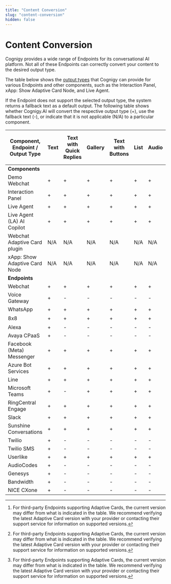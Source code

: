 ```yaml
---
title: "Content Conversion" 
slug: "content-conversion"
hidden: false 
---
```


# Content Conversion

Cognigy provides a wide range of Endpoints for its conversational AI platform.
Not all of these Endpoints can correctly convert your content to the desired output type.

The table below shows the [output types](../../build/node-reference/basic/say.md#output-type--default-ai-channel-)
that Cognigy can provide for various Endpoints and other components,
such as the Interaction Panel, xApp: Show Adaptive Card Node, and Live Agent. 

If the Endpoint does not support the selected output type, the system returns a fallback text as a default output.
The following table shows whether Cognigy.AI will convert the respective output type (+), use the fallback text (-),
or indicate that it is not applicable (N/A) to a particular component.

| Component, Endpoint / Output Type | Text | Text with Quick Replies | Gallery | Text with Buttons | List | Audio | Image | Video | JSON/XML | Adaptive Card (including supported versions) |
|-----------------------------------|------|-------------------------|---------|-------------------|------|-------|-------|-------|----------|----------------------------------------------|
| **Components**                    |      |                         |         |                   |      |       |       |       |          |                                              |
| Demo Webchat                      | +    | +                       | +       | +                 | +    | +     | +     | +     | -        | 1.5                                          |
| Interaction Panel                 | +    | +                       | +       | +                 | +    | +     | +     | +     | -        | 1.2                                          |
| Live Agent                        | +    | +                       | +       | +                 | +    | +     | +     | +     | -        | 1.5                                          |
| Live Agent (LA) AI Copilot        | +    | +                       | +       | +                 | +    | +     | +     | +     | -        | 1.5                                          |
| Webchat Adaptive Card plugin      | N/A  | N/A                     | N/A     | N/A               | N/A  | N/A   | N/A   | N/A   | -        | 1.2                                          |
| xApp: Show Adaptive Card Node     | N/A  | N/A                     | N/A     | N/A               | N/A  | N/A   | N/A   | N/A   | -        | 1.6                                          |
| **Endpoints**                     |      |                         |         |                   |      |       |       |       | -        |                                              |
| Webchat                           | +    | +                       | +       | +                 | +    | +     | +     | +     | -        | 1.5                                          |
| Voice Gateway                     | +    | -                       | -       | -                 | -    | -     | -     | -     | -        | -                                            |
| WhatsApp                          | +    | +                       | +       | +                 | +    | +     | +     | +     | JSON     | -                                            |
| 8x8                               | +    | +                       | +       | +                 | +    | +     | +     | +     | JSON     | 1.3[^*]                                      |
| Alexa                             | +    | -                       | -       | -                 | -    | -     | -     | -     | -        | -                                            |
| Avaya CPaaS                       | +    | -                       | -       | -                 | -    | -     | -     | -     | XML      | -                                            |
| Facebook (Meta) Messenger         | +    | +                       | +       | +                 | +    | +     | +     | +     | -        | -                                            |
| Azure Bot Services                | +    | +                       | +       | +                 | +    | +     | +     | +     | JSON     | 1.5[^*]                                      |
| Line                              | +    | +                       | +       | +                 | +    | +     | +     | +     | JSON     | -                                            |
| Microsoft Teams                   | +    | -                       | +       | +                 | +    | +     | +     | +     | JSON     | 1.5[^*]                                      |
| RingCentral Engage                | +    | +                       | +       | +                 | +    | +     | +     | +     | JSON     | -                                            |
| Slack                             | +    | +                       | +       | +                 | +    | +     | +     | +     | JSON     | -                                            |
| Sunshine Conversations            | +    | +                       | +       | +                 | +    | +     | +     | +     | JSON     | -                                            |
| Twilio                            | +    | -                       | -       | -                 | -    | -     | -     | -     | TwiML    | -                                            |
| Twilio SMS                        | +    | -                       | -       | -                 | -    | -     | -     | -     | TwiML    | -                                            |
| Userlike                          | +    | +                       | +       | +                 | +    | +     | +     | +     | JSON     | -                                            |
| AudioCodes                        | +    | -                       | -       | -                 | -    | -     | -     | -     | -        | -                                            |
| Genesys                           | +    | -                       | -       | -                 | -    | -     | -     | -     | JSON     | -                                            |
| Bandwidth                         | +    | -                       | -       | -                 | -    | -     | -     | -     | JSON     | -                                            |
| NICE CXone                        | +    | -                       | -       | -                 | -    | -     | -     | -     | JSON     | -                                            |

[^*]: For third-party Endpoints supporting Adaptive Cards, the current version may differ from what is indicated in the table. We recommend verifying the latest Adaptive Card version with your provider or contacting their support service for information on supported versions.